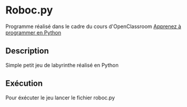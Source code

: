 # Roboc.py

Programme réalisé dans le cadre du cours d'OpenClassroom [Apprenez à programmer en Python](https://openclassrooms.com/fr/courses/235344-apprenez-a-programmer-en-python)

## Description
Simple petit jeu de labyrinthe réalisé en Python

## Exécution
Pour éxécuter le jeu lancer le fichier roboc.py